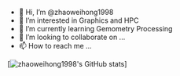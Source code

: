 - 👋 Hi, I’m @zhaoweihong1998
- 👀 I’m interested in Graphics and HPC
- 🌱 I’m currently learning Gemometry Processing
- 💞️ I’m looking to collaborate on ...
- 📫 How to reach me ...

[![zhaoweihong1998's GitHub stats](https://github-readme-stats.vercel.app/api?username=zhaoweihong1998&show_icons=true&theme=radical)]

<!---
zhaoweihong1998/zhaoweihong1998 is a ✨ special ✨ repository because its `README.md` (this file) appears on your GitHub profile.
You can click the Preview link to take a look at your changes.
--->
